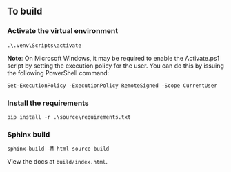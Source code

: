 ## To build

### Activate the virtual environment
``` 
.\.venv\Scripts\activate
```
**Note**: On Microsoft Windows, it may be required to enable the Activate.ps1 script by setting the execution policy for the user. You can do this by issuing the following PowerShell command:

``` 
Set-ExecutionPolicy -ExecutionPolicy RemoteSigned -Scope CurrentUser
```

### Install the requirements
```
pip install -r .\source\requirements.txt
```
### Sphinx build
```
sphinx-build -M html source build
```

View the docs at `build/index.html`.
